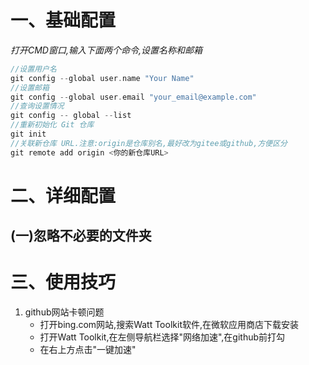 # 一、基础配置
*打开CMD窗口,输入下面两个命令,设置名称和邮箱*
```c++
//设置用户名
git config --global user.name "Your Name"
//设置邮箱
git config --global user.email "your_email@example.com"
//查询设置情况
git config -- global --list
//重新初始化 Git 仓库
git init
//关联新仓库 URL.注意:origin是仓库别名,最好改为gitee或github,方便区分
git remote add origin <你的新仓库URL>


```
# 二、详细配置
## (一)忽略不必要的文件夹
# 三、使用技巧
1. github网站卡顿问题  
    - 打开bing.com网站,搜索Watt Toolkit软件,在微软应用商店下载安装
    - 打开Watt Toolkit,在左侧导航栏选择"网络加速",在github前打勾
    - 在右上方点击"一键加速"